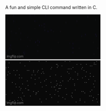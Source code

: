A fun and simple CLI command written in C.

<img src="assets/rain.gif" alt="Blue rain particles travelling down the screen" width=300>

<img src="assets/snow.gif" alt="White snow particles floating down the screen" width=300>
